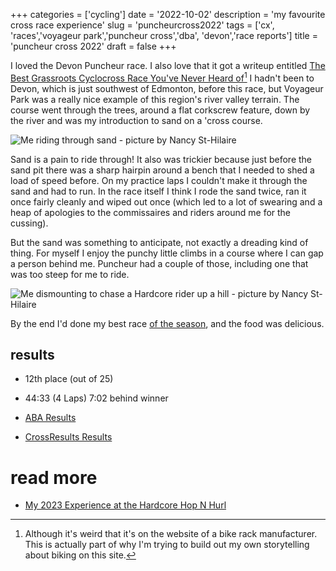 +++
categories = ['cycling']
date = '2022-10-02'
description = 'my favourite cross race experience'
slug = 'puncheurcross2022'
tags = ['cx', 'races','voyageur park','puncheur cross','dba', 'devon','race reports']
title = 'puncheur cross 2022'
draft = false
+++

I loved the Devon Puncheur race. I also love that it got a writeup entitled [The Best Grassroots Cyclocross Race You've Never Heard of](https://www.swagman.ca/blogs/news/the-best-grassroots-cyclocross-race-you-ve-never-heard-of)[^1] I hadn't been to Devon, which is just southwest of Edmonton, before this race, but Voyageur Park was a really nice example of this region's river valley terrain. The course went through the trees, around a flat corkscrew feature, down by the river and was my introduction to sand on a 'cross course.

[^1]: Although it's weird that it's on the website of a bike rack manufacturer. This is actually part of why I'm trying to build out my own storytelling about biking on this site.

![Me riding through sand - picture by Nancy St-Hilaire](/puncheur22-5-sand.jpg)

Sand is a pain to ride through! It also was trickier because just before the sand pit there was a sharp hairpin around a bench that I needed to shed a load of speed before. On my practice laps I couldn't make it through the sand and had to run. In the race itself I think I rode the sand twice, ran it once fairly cleanly and wiped out once (which led to a lot of swearing and a heap of apologies to the commissaires and riders around me for the cussing).

But the sand was something to anticipate, not exactly a dreading kind of thing. For myself I enjoy the punchy little climbs in a course where I can gap a person behind me. Puncheur had a couple of those, including one that was too steep for me to ride.

![Me dismounting to chase a Hardcore rider up a hill - picture by Nancy St-Hilaire](/puncheur22-2-climb.jpg)

By the end I'd done my best race [of the season](../../bike/cxseason2022/), and the food was delicious.

## results

* 12th place (out of 25)
* 44:33 (4 Laps) 7:02 behind winner

* [ABA Results](https://www.albertabicycle.ab.ca/uploads/files/Puncheur%20CX%20Results.pdf)
* [CrossResults Results](https://www.crossresults.com/race/11589)

# read more

* [My 2023 Experience at the Hardcore Hop N Hurl](../hopnhurl2023/)
